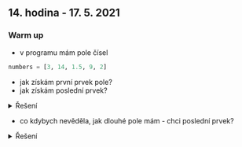 ## 14. hodina - 17. 5. 2021

### Warm up

- v programu mám pole čísel

``` python
numbers = [3, 14, 1.5, 9, 2]
```

- jak získám první prvek pole?
- jak získám poslední prvek?

<details>
<summary>Řešení</summary>
  
  first = numbers[0]
  
  last = numbers[4]

</details>

- co kdybych nevěděla, jak dlouhé pole mám - chci poslední prvek?

<details>
<summary>Řešení</summary>

</details>
